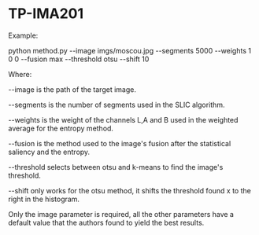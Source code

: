 # TP-IMA201

Example:

python method.py --image imgs/moscou.jpg --segments 5000 --weights 1 0 0 --fusion max --threshold otsu --shift 10

Where:

--image is the path of the target image.

--segments is the number of segments used in the SLIC algorithm.

--weights is the weight of the channels L,A and B used in the weighted average for the entropy method.

--fusion is the method used to the image's fusion after the statistical saliency and the entropy.

--threshold selects between otsu and k-means to find the image's threshold.

--shift only works for the otsu method, it shifts the threshold found x to the right in the histogram.

Only the image parameter is required, all the other parameters have a default value that the authors found to yield the best results.

